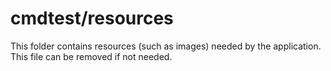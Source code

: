 # cmdtest/resources

This folder contains resources (such as images) needed by the application. This file can
be removed if not needed.
